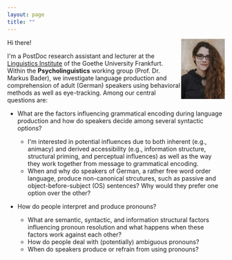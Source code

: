 ```yaml
---
layout: page
title: ""
---
```



<img align="right" width="20%" src="/images/yvonne.jpg" >

Hi there!

I'm a PostDoc research assistant and lecturer at the [Linguistics Institute](https://www.linguistik-in-frankfurt.de/) of the Goethe University Frankfurt.
Within the **Psycholinguistics** working group (Prof. Dr. Markus Bader), we investigate language production and comprehension of adult (German) speakers using behavioral methods as well as eye-tracking. Among our central questions are:

* What are the factors influencing grammatical encoding during language production and how do speakers decide among several syntactic options?

	* I'm interested in potential influences due to both inherent (e.g., animacy) and derived accessibility (e.g., information structure, structural priming, and perceptual influences) as well as the way they work together from message to grammatical encoding. 
	* When and why do speakers of German, a rather free word order language, produce non-canonical strcutures, such as passive and object-before-subject (OS) sentences? Why would they prefer one option over the other? 
	
	
* How do people interpret and produce pronouns? 

	* What are semantic, syntactic, and information structural factors influencing pronoun resolution and what happens when these factors work against each other?
	* How do people deal with (potentially) ambiguous pronouns?
	* When do speakers produce or refrain from using pronouns?

